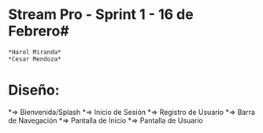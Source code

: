 # Stream Pro - Sprint 1 - 16 de Febrero#
    *Harol Miranda* 
    *Cesar Mendoza*

# Diseño: #
*=> Bienvenida/Splash
*=> Inicio de Sesión
*=> Registro de Usuario
*=> Barra de Navegación
*=> Pantalla de Inicio
*=> Pantalla de Usuario
